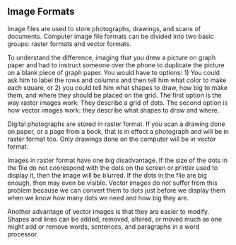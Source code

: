 ## Image Formats

Image files are used to store photographs, drawings, and scans of documents.
Computer image file formats can be divided into two basic groups: raster
formats and vector formats.

To understand the difference, imaging that you drew a picture on graph
paper and had to instruct someone over the phone to duplicate the picture
on a blank piece of graph paper. You would have to options: 1) You could
ask him to label the rows and columns and then tell him what color to make
each square, or 2) you could tell him what shapes to draw, how big to make them,
and where they should be placed on the grid. The first option is the way
raster images work: They describe a grid of dots. The second option is how
vector images work: they describe what shapes to draw and where.

Digital photographs are stored in raster format. If you scan a drawing done
on paper, or a page from a book, that is in effect a photograph and will be
in raster format too. Only drawings done on the computer will be in vector
format.

Images in raster format have one big disadvantage. If the size of the dots in
the file do not coorespond with the dots on the screen or printer used to
display it, then the image will be blurred. If the dots in the file are big
enough, then may even be visible.  Vector images do not suffer from this
problem because we can convert them to dots just before we display them when we
know how many dots we need and how big they are.

Another advantage of vector images is that they are easier to modify.  Shapes
and lines can be added, removed, altered, or moved much as one might add or
remove words, sentences, and paragraphs in a word processor. 


